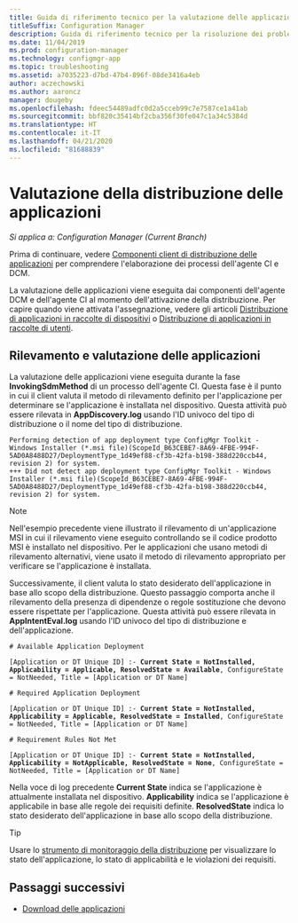 ```yaml
---
title: Guida di riferimento tecnico per la valutazione delle applicazioni
titleSuffix: Configuration Manager
description: Guida di riferimento tecnico per la risoluzione dei problemi di valutazione delle applicazioni in Configuration Manager.
ms.date: 11/04/2019
ms.prod: configuration-manager
ms.technology: configmgr-app
ms.topic: troubleshooting
ms.assetid: a7035223-d7bd-47b4-896f-08de3416a4eb
author: aczechowski
ms.author: aaroncz
manager: dougeby
ms.openlocfilehash: fdeec54489adfc0d2a5cceb99c7e7587ce1a41ab
ms.sourcegitcommit: bbf820c35414bf2cba356f30fe047c1a34c5384d
ms.translationtype: HT
ms.contentlocale: it-IT
ms.lasthandoff: 04/21/2020
ms.locfileid: "81688839"
---
```

# <a name="application-deployment-evaluation"></a>Valutazione della distribuzione delle applicazioni

*Si applica a: Configuration Manager (Current Branch)*

Prima di continuare, vedere [Componenti client di distribuzione delle applicazioni](client-components-technical-reference.md) per comprendere l'elaborazione dei processi dell'agente CI e DCM.

La valutazione delle applicazioni viene eseguita dai componenti dell'agente DCM e dell'agente CI al momento dell'attivazione della distribuzione. Per capire quando viene attivata l'assegnazione, vedere gli articoli [Distribuzione di applicazioni in raccolte di dispositivi](device-deployment-technical-reference.md) o [Distribuzione di applicazioni in raccolte di utenti](user-deployment-technical-reference.md).

## <a name="application-detection-and-evaluation"></a>Rilevamento e valutazione delle applicazioni

La valutazione delle applicazioni viene eseguita durante la fase **InvokingSdmMethod** di un processo dell'agente CI. Questa fase è il punto in cui il client valuta il metodo di rilevamento definito per l'applicazione per determinare se l'applicazione è installata nel dispositivo. Questa attività può essere rilevata in **AppDiscovery.log** usando l'ID univoco del tipo di distribuzione o il nome del tipo di distribuzione.

```text
Performing detection of app deployment type ConfigMgr Toolkit - Windows Installer (*.msi file)(ScopeId_B63CEBE7-8A69-4FBE-994F-5AD0A8488D27/DeploymentType_1d49ef88-cf3b-42fa-b198-388d220ccb44, revision 2) for system.
+++ Did not detect app deployment type ConfigMgr Toolkit - Windows Installer (*.msi file)(ScopeId_B63CEBE7-8A69-4FBE-994F-5AD0A8488D27/DeploymentType_1d49ef88-cf3b-42fa-b198-388d220ccb44, revision 2) for system.
```

> [!NOTE]
> Nell'esempio precedente viene illustrato il rilevamento di un'applicazione MSI in cui il rilevamento viene eseguito controllando se il codice prodotto MSI è installato nel dispositivo. Per le applicazioni che usano metodi di rilevamento alternativi, viene usato il metodo di rilevamento appropriato per verificare se l'applicazione è installata.

Successivamente, il client valuta lo stato desiderato dell'applicazione in base allo scopo della distribuzione. Questo passaggio comporta anche il rilevamento della presenza di dipendenze o regole sostituzione che devono essere rispettate per l'applicazione. Questa attività può essere rilevata in **AppIntentEval.log** usando l'ID univoco del tipo di distribuzione e dell'applicazione.

<pre><code class="lang-text"># Available Application Deployment

[Application or DT Unique ID] :- <b>Current State = NotInstalled, Applicability = Applicable, ResolvedState = Available</b>, ConfigureState = NotNeeded, Title = [Application or DT Name]

# Required Application Deployment

[Application or DT Unique ID] :- <b>Current State = NotInstalled, Applicability = Applicable, ResolvedState = Installed</b>, ConfigureState = NotNeeded, Title = [Application or DT Name]

# Requirement Rules Not Met

[Application or DT Unique ID] :- <b>Current State = NotInstalled, Applicability = NotApplicable, ResolvedState = None</b>, ConfigureState = NotNeeded, Title = [Application or DT Name]
</code></pre>

Nella voce di log precedente **Current State** indica se l'applicazione è attualmente installata nel dispositivo. **Applicability** indica se l'applicazione è applicabile in base alle regole dei requisiti definite. **ResolvedState** indica lo stato desiderato dell'applicazione in base allo scopo della distribuzione.

> [!TIP]
> Usare lo [strumento di monitoraggio della distribuzione](../../core/support/deployment-monitoring-tool.md) per visualizzare lo stato dell'applicazione, lo stato di applicabilità e le violazioni dei requisiti.

## <a name="next-steps"></a>Passaggi successivi

- [Download delle applicazioni](deployment-download-technical-reference.md)
